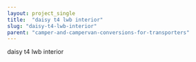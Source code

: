 ```yaml
---
layout: project_single
title:  "daisy t4 lwb interior"
slug: "daisy-t4-lwb-interior"
parent: "camper-and-campervan-conversions-for-transporters"
---
```

daisy t4 lwb interior